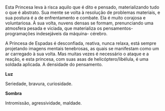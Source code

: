 Esta Princesa leva à risca aquilo que é dito e pensado, materializando tudo o
que é abstrato. Sua mente se volta à resolução de problemas materiais, e sua
postura é a de enfrentamento e combate. Ela é muito corajosa e voluntariosa. À
sua volta, nuvens densas se formam, prenunciando uma atmosfera pesada e
viciada, que materializa os pensamentos-programações indesejáveis da máquina-
cérebro.

A Princesa de Espadas é desconfiada, reativa, nunca relaxa, está sempre
projetando imagens mentais tenebrosas, as quais se manifestam como um ar
carregado à sua volta. Mas muitas vezes é necessário o ataque e a reação, e
esta princesa, com suas asas de helicóptero/libélula, é uma soldada aplicada.
A densidade do pensamento.

**Luz**

Seriedade, bravura, curiosidade.

**Sombra**

Intromissão, agressividade, maldade.

